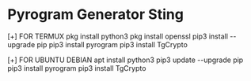 # Pyrogram Generator Sting

[+] FOR TERMUX
pkg install python3
pkg install openssl
pip3 install --upgrade pip
pip3 install pyrogram
pip3 install TgCrypto

[+] FOR UBUNTU DEBIAN
apt install python3
pip3 update --upgrade pip
pip3 install pyrogram
pip3 install TgCrypto
